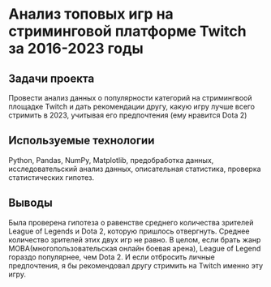 # Анализ топовых игр на стриминговой платформе Twitch за 2016-2023 годы

## Задачи проекта
Провести анализ данных о популярности категорий на стримингвоой площадке Twitch и дать рекомендации другу, какую игру лучше всего стримить в 2023, учитывая его предпочтения (ему нравится Dota 2)

## Используемые технологии
Python, Pandas, NumPy, Matplotlib, предобработка данных, исследовательский анализ данных, описательная статистика, проверка статистических гипотез.

## Выводы
Была проверена гипотеза о равенстве среднего количества зрителей League of Legends и Dota 2, которую пришлось отвергнуть. Среднее количество зрителей этих двух игр не равно. В целом, если брать жанр MOBA(многопользовательская онлайн боевая арена), League of Legend гораздо популярнее, чем Dota 2. И если отбросить личные предпочтения, я бы рекомендовал другу стримить на Twitch именно эту игру.

